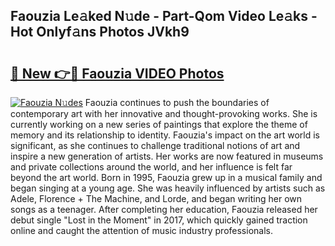## Faouzia Le𝚊ked N𝚞de - Part-Qom Video Le𝚊ks - Hot Onlyf𝚊ns Photos JVkh9

# <h2><a href="http://ab93899.deff.icu/?id=Faouzia">🔗 New 👉🔴 Faouzia VIDEO Photos</a></h2>

[![Faouzia N𝚞des](https://i.imgur.com/rIISA9y.gif)](http://ab93899.deff.icu/?id=Faouzia)
Faouzia continues to push the boundaries of contemporary art with her innovative and thought-provoking works. She is currently working on a new series of paintings that explore the theme of memory and its relationship to identity. Faouzia's impact on the art world is significant, as she continues to challenge traditional notions of art and inspire a new generation of artists. Her works are now featured in museums and private collections around the world, and her influence is felt far beyond the art world. Born in 1995, Faouzia grew up in a musical family and began singing at a young age. She was heavily influenced by artists such as Adele, Florence + The Machine, and Lorde, and began writing her own songs as a teenager. After completing her education, Faouzia released her debut single "Lost in the Moment" in 2017, which quickly gained traction online and caught the attention of music industry professionals.
